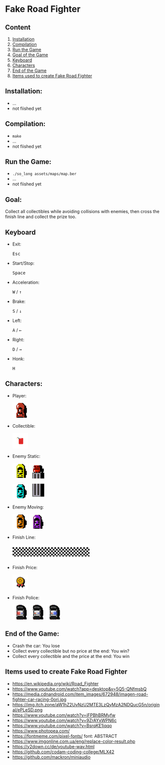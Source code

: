 <!-- TODO -->
<!-- 1. [Instalaltion](#instalaltion) -->
<!-- 1. [Run](#run) -->
<!-- add imgages and/or videos -->

# Fake Road Fighter
## Content
1. [Installation](#installation)
1. [Compilation](#compiation)
1. [Run the Game](#run-the-game)
1. [Goal of the Game](#goal-of-the-game)
1. [Keyboard](#keyboard)
1. [Characters](#characters)
1. [End of the Game](#end-of-the-game)
1. [Items used to create Fake Road Fighter](#items-used-to-create-fake-road-fighter)

## Installation:
- ...
- not fiished yet

## Compilation:
- ```make```
- ...
- not fiished yet

## Run the Game:
- ```./so_long assets/maps/map.ber```
- ...
- not fiished yet

## Goal:
Collect all collectibles while avoiding collisions with enemies, then cross the finish line and collect the prize too.

## Keyboard
- Exit:

    <kbd>Esc</kbd>
- Start/Stop:
    
    <kbd>Space</kbd>
- Acceleration:

    <kbd>W</kbd> / <kbd>↑</kbd>
- Brake:

    <kbd>S</kbd> / <kbd>↓</kbd>
- Left:

    <kbd>A</kbd> / <kbd>←</kbd>
- Right:

    <kbd>D</kbd> / <kbd>→</kbd>
- Honk:

    <kbd>H</kbd>

## Characters:
- Player:

    ![alt text](assets/images/player.png)

- Collectible:

    ![alt text](assets/images/collectible.png)

- Enemy Static:

    ![alt text](assets/images/enemy_yellow.png) ![alt text](assets/images/enemy_truck_front.png)

    ![alt text](assets/images/enemy_blue.png) ![alt text](assets/images/enemy_truck_rear.png)

- Enemy Moving:

    ![alt text](assets/images/enemy_orange.png) ![alt text](assets/images/enemy_purple.png)
- Finish Line:

    ![alt text](assets/images/finish.png)

- Finish Price:

    ![alt text](assets/images/price.png)

- Finish Police:

    ![alt text](assets/images/police_red.png)
    ![alt text](assets/images/police_orig.png)
    ![alt text](assets/images/police_blue.png)

## End of the Game:
- Crash the car: You lose
- Collect every collectible but no price at the end: You win?
- Collect every collectible and the price at the end: You win

## Items used to create Fake Road Fighter
- https://en.wikipedia.org/wiki/Road_Fighter
- https://www.youtube.com/watch?app=desktop&v=5Q5-QNfmsbQ
- https://media.cdnandroid.com/item_images/672948/imagen-road-fighter-car-racing-0ori.jpg
- https://img.itch.zone/aW1hZ2UvNzU2MTE3LzQyMzA2NDQucG5n/original/ePLeSD.png
- https://www.youtube.com/watch?v=iFPBhBRMyfw
- https://www.youtube.com/watch?v=9ZrAYxWPN6c
- https://www.youtube.com/watch?v=BsrqKE1iqqo
- https://www.photopea.com/
- https://fontmeme.com/pixel-fonts/ font: ABSTRACT
- https://www.imgonline.com.ua/eng/replace-color-result.php
- https://y2down.cc/de/youtube-wav.html
- https://github.com/codam-coding-college/MLX42
- https://github.com/mackron/miniaudio
